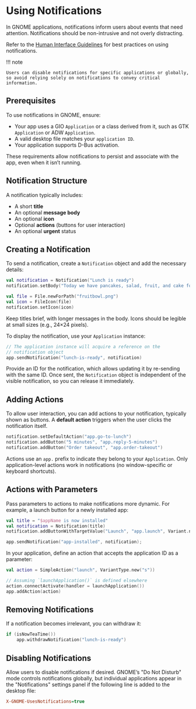 # Using Notifications

In GNOME applications, notifications inform users about events that need attention. Notifications should be
non-intrusive and not overly distracting.

Refer to the [Human Interface Guidelines](https://developer.gnome.org/hig/patterns/feedback/notifications.html) for best
practices on using notifications.

!!! note

    Users can disable notifications for specific applications or globally, so avoid relying solely on notifications to convey critical information.

## Prerequisites

To use notifications in GNOME, ensure:

- Your app uses a GIO `Application` or a class derived from it, such as GTK `Application` or ADW `Application`.
- A valid desktop file matches your `application ID`.
- Your application supports D-Bus activation.

These requirements allow notifications to persist and associate with the app, even when it isn’t running.

## Notification Structure

A notification typically includes:

- A short **title**
- An optional **message body**
- An optional **icon**
- Optional **actions** (buttons for user interaction)
- An optional **urgent** status

## Creating a Notification

To send a notification, create a `Notification` object and add the necessary details:

``` kotlin
val notification = Notification("Lunch is ready")
notification.setBody("Today we have pancakes, salad, fruit, and cake for dessert")

val file = File.newForPath("fruitbowl.png")
val icon = FileIcon(file)
notification.setIcon(icon)
```

Keep titles brief, with longer messages in the body. Icons should be legible at small sizes (e.g., 24×24 pixels).

To display the notification, use your `Application` instance:

``` kotlin
// The application instance will acquire a reference on the
// notification object
app.sendNotification("lunch-is-ready", notification)
```

Provide an ID for the notification, which allows updating it by re-sending with the same ID. Once sent, the
`Notification` object is independent of the visible notification, so you can release it immediately.

## Adding Actions

To allow user interaction, you can add actions to your notification, typically shown as buttons. A **default action**
triggers when the user clicks the notification itself.

``` kotlin
notification.setDefaultAction("app.go-to-lunch")
notification.addButton("5 minutes", "app.reply-5-minutes")
notification.addButton("Order takeout", "app.order-takeout")
```

Actions use an `app.` prefix to indicate they belong to your `Application`. Only application-level actions work in
notifications (no window-specific or keyboard shortcuts).

## Actions with Parameters

Pass parameters to actions to make notifications more dynamic. For example, a launch button for a newly installed app:

``` kotlin
val title = "$appName is now installed"
val notification = Notification(title)
notification.addButtonWithTargetValue("Launch", "app.launch", Variant.newString(appid))

app.sendNotification("app-installed", notification);
```

In your application, define an action that accepts the application ID as a parameter:

``` kotlin
val action = SimpleAction("launch", VariantType.new("s"))

// Assuming `launchApplication()` is defined elsewhere
action.connectActivate(handler = launchApplication())
app.addAction(action)
```

## Removing Notifications

If a notification becomes irrelevant, you can withdraw it:

``` kotlin
if (isNowTeaTime())
    app.withdrawNotification("lunch-is-ready")
```

## Disabling Notifications

Allow users to disable notifications if desired. GNOME’s "Do Not Disturb" mode controls notifications globally, but
individual applications appear in the "Notifications" settings panel if the following line is added to the desktop file:

``` ini
X-GNOME-UsesNotifications=true
```
